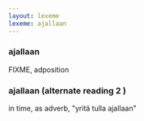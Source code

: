 ```yaml
---
layout: lexeme
lexeme: ajallaan
---
```


###  ajallaan 
FIXME, adposition


###  ajallaan  (alternate reading 2 )

in time, as adverb, "yritä tulla ajallaan"

